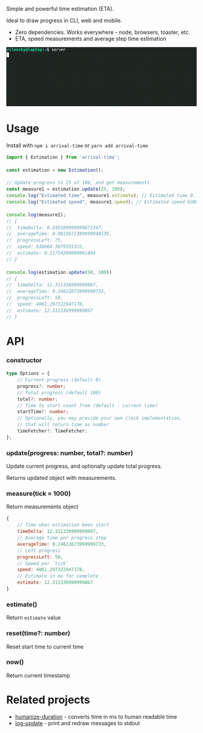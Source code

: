 Simple and powerful time estimation (ETA).

Ideal to draw progress in CLI, web and mobile.

- Zero dependencies. Works everywhere - node, browsers, toaster, etc.
- ETA, speed measurements and average step time estimation

![](./docs/eta.gif)

# Usage

Install with `npm i arrival-time` or `yarn add arrival-time`

```js
import { Estimation } from 'arrival-time';

const estimation = new Estimation();

// Update progress to 25 of 100, and get measurements
const measure1 = estimation.update(25, 100);
console.log("Estimated time", measure1.estimate); // Estimated time 0.11754299999961404
console.log("Estimated speed", measure1.speed); // Estimated speed 638064.3679355322

console.log(measure1);
// {
// 	timeDelta: 0.039180999999871347,
// 	averageTime: 0.0015672399999948539,
// 	progressLeft: 75,
// 	speed: 638064.3679355322,
// 	estimate: 0.11754299999961404
// }

console.log(estimation.update(50, 100))
// {
// 	timeDelta: 12.311336999999867,
// 	averageTime: 0.24622673999999733,
// 	progressLeft: 50,
// 	speed: 4061.297322947178,
// 	estimate: 12.311336999999867
// }
```

# API

### constructor

```ts
type Options = {
	// Current progress (default 0)
	progress?: number;
	// Total progress (default 100)
	total?: number;
	// Time to start count from (default - current time)
	startTime?: number;
	// Optionally, you may provide your own clock implementation,
	// that will return time as number
	timeFetcher?: TimeFetcher;
};
```

### update(progress: number, total?: number)

Update current progress, and optionally update total progress.

Returns updated object with measurements.

### measure(tick = 1000)

Return measurements object

```js
{
	// Time when estimation been start
	timeDelta: 12.311336999999867,
	// Average time per progress step
	averageTime: 0.24622673999999733,
	// Left progress
	progressLeft: 50,
	// Speed per `tick`
	speed: 4061.297322947178,
	// Estimate in ms for complete
	estimate: 12.311336999999867
}
```

### estimate()

Return `estimate` value

### reset(time?: number)

Reset start time to current time

### now()

Return current timestamp

# Related projects

- [humanize-duration](https://www.npmjs.com/package/humanize-duration) - converts time in ms to human readable time
- [log-update](https://www.npmjs.com/package/log-update) - print and redraw messages to stdout
